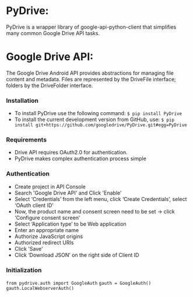 # PyDrive:
PyDrive is a wrapper library of google-api-python-client that simplifies many common Google Drive API tasks.
# Google Drive API:
The Google Drive Android API provides abstractions for managing file content and metadata. Files are represented by the DriveFile interface; folders by the DriveFolder interface.
### Installation
- To install PyDrive use the following command: ```$ pip install PyDrive```
- To install the current development version from GitHub, use: 
    ```$ pip install git+https://github.com/googledrive/PyDrive.git#egg=PyDrive```
### Requirements
- Drive API requires OAuth2.0 for authentication.
- PyDrive makes complex authentication process simple
### Authentication
- Create project in API Console
- Search 'Google Drive API' and Click 'Enable'
- Select ‘Credentials’ from the left menu, click ‘Create Credentials’, select ‘OAuth client ID’
- Now, the product name and consent screen need to be set -> click ‘Configure consent screen’
- Select ‘Application type’ to be Web application
- Enter an appropriate name
- Authorize JavaScript origins
- Authorized redirect URIs
- Click 'Save'
- Click ‘Download JSON’ on the right side of Client ID
### Initialization
```from pydrive.auth import GoogleAuth```
```gauth = GoogleAuth()```
```gauth.LocalWebserverAuth()```

